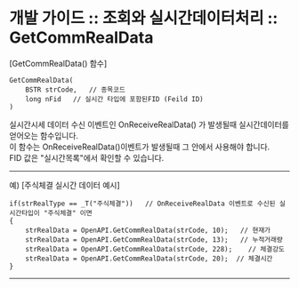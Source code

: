 
# 개발 가이드 :: 조회와 실시간데이터처리 :: GetCommRealData




[GetCommRealData() 함수]

    GetCommRealData(
        BSTR strCode,   // 종목코드
        long nFid   // 실시간 타입에 포함된FID (Feild ID)
    )

실시간시세 데이터 수신 이벤트인 OnReceiveRealData() 가 발생될때 실시간데이터를 얻어오는 함수입니다.  
이 함수는 OnReceiveRealData()이벤트가 발생될때 그 안에서 사용해야 합니다.  
FID 값은 "실시간목록"에서 확인할 수 있습니다.

-------------------------------------------------------------------------------------

예)
[주식체결 실시간 데이터 예시]

    if(strRealType == _T("주식체결"))	// OnReceiveRealData 이벤트로 수신된 실시간타입이 "주식체결" 이면
    {
        strRealData = OpenAPI.GetCommRealData(strCode, 10);   // 현재가
        strRealData = OpenAPI.GetCommRealData(strCode, 13);   // 누적거래량
        strRealData = OpenAPI.GetCommRealData(strCode, 228);    // 체결강도
        strRealData = OpenAPI.GetCommRealData(strCode, 20);  // 체결시간
    }

-------------------------------------------------------------------------------------
